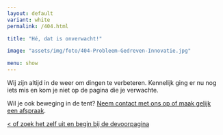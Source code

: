 ```yaml
---
layout: default
variant: white
permalink: /404.html

title: "Hé, dat is onverwacht!"

image: "assets/img/foto/404-Probleem-Gedreven-Innovatie.jpg"

menu: show
---
```


Wij zijn altijd in de weer om dingen te verbeteren. Kennelijk ging er nu nog iets mis en kom je niet op de pagina die je verwachte.

Wil je ook beweging in de tent? [Neem contact met ons op of maak gelijk een afspraak](/intake-en-advies).

[< of zoek het zelf uit en begin bij de devoorpagina](/)




&nbsp;
&nbsp;
&nbsp;
